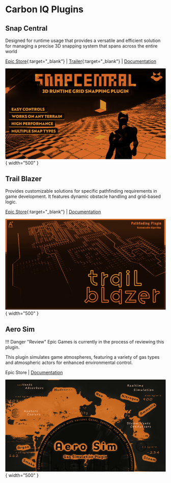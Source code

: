 # Carbon IQ Plugins

## Snap Central

Designed for runtime usage that provides a versatile and efficient solution for managing a precise 3D snapping system that spans across the entire world

[Epic Store](https://www.unrealengine.com/marketplace/en-US/product/snap-central){:target="_blank"} | [Trailer](https://www.youtube.com/watch?v=WuYTlhWh9xs&ab_channel=carbonIQ){:target="_blank"} | [Documentation](https://carboniq-dev.github.io/site/snap-central/)

![Get Snap Parameters](./assets/images/snap-central/snap-central-banner.png){ width="500" }

## Trail Blazer

Provides customizable solutions for specific pathfinding requirements in game development. It features dynamic obstacle handling and grid-based logic.

[Epic Store](https://www.unrealengine.com/marketplace/en-US/product/trail-blazer){:target="_blank"} | [Documentation](https://carboniq-dev.github.io/site/trail-blazer)

![Trail Blazer](./assets/images/trail-blazer/trail-blazer-cover.png){ width="500" }

## Aero Sim

!!! Danger "Review"
    Epic Games is currently in the process of reviewing this plugin.

This plugin simulates game atmospheres, featuring a variety of gas types and atmospheric actors for enhanced environmental control.

Epic Store | [Documentation](https://carboniq-dev.github.io/site/aero-sim)

![Aero Sim](./assets/images/aero-sim/aero-sim-cover.png){ width="500" }

<!-- 
## Flux point

!!! Tip "Comming soon"
    Estimated release: **January 2024**

Flux point is a versatile plugin that effortlessly generates vectors for spawning particles or meshes, suitable for both 2D and 3D shapes.

Epic Store | Documentation

![Flux point](./assets/images/flux-point/cover.png){ width="500" } -->

<!-- ## Atmo Sim

A comprehensive atmospheric simulation plugin for Unreal Engine

Epic Store | Documentation

![Get Snap Parameters](./assets/images/atmo-sim/atmo-sim-cover.png){ width="500" }

!!! Note
    Release date: 01.02.2024

## Cube Verse

xxxxxxxxxxxxxxxxxxxxxxxxx

Epic Store | Documentation

![Get Snap Parameters](./assets/images/cube-verse/cover-cube-verse.png){ width="500" }

!!! Note
    Release date: 01.02.2024

## Flux Point

xxxxxxxxxxxxxxxxxxxxxxxxx

Epic Store | Documentation

![Get Snap Parameters](./images/atmo-sim-cover.png){ width="500" }

!!! Note
    Release date: 01.02.2024 -->
